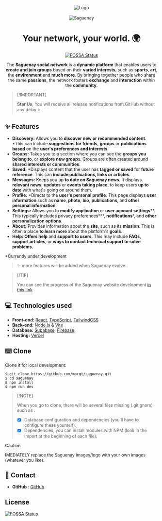 <div align="center">
<img src="https://github.com/mpcgt/saguenay/blob/main/src/assets/images/logo/saguenay_white_letters.png?raw=true" alt="Logo" />
  <br /><br />
<img src="https://github.com/mpcgt/saguenay/blob/main/src/assets/images/image_readme.png?raw=true" alt="Saguenay" />

# Your network, your world. 🌍
[![FOSSA Status](https://app.fossa.com/api/projects/git%2Bgithub.com%2Fmpcgt%2Fsaguenay.svg?type=shield)](https://app.fossa.com/projects/git%2Bgithub.com%2Fmpcgt%2Fsaguenay?ref=badge_shield)

The **Saguenay social network** is a **dynamic platform** that enables users to **create and join groups** based on their **varied interests**, such as **sports**, **art**, the **environment** and **much more**. By bringing together people who share the same **passions**, the network fosters **exchange** and **interaction** within the **community**.
</div>

> \[!IMPORTANT]
>
> **Star Us**, You will receive all release notifications from GitHub without any delay ⭐️

## ✨ **Features**
* **Discovery:** Allows you to **discover new or recommended content**. *This can include **suggestions for friends**, **groups** or **publications based** on the **user's preferences and interests**.
* **Groups:** Takes you to a section where you can see the **groups you belong to**, or **explore new group**s. Groups are often created around **shared interests or communities**.
* **Saved:** *Displays content that the user has **tagged or saved** for **future reference**. This can **include publications, links or articles**.
* **Messages:** Keeps you up **to date on Saguenay news**. It displays **relevant news**, **updates** or **events taking place**, to keep users **up to date** with what's going on around them.
* **Profile:** *Directs to the **user's personal profile**. This page displays **user information** such as **name**, **photo**, **bio**, **publications**, and **other personal information**.
* **Settings:** Allows you to **modify application** or **user account settings****. This typically includes privacy preferences***, **notifications***, and **other personalization options**.
* **About:** Provides information about the **site**, such as its **mission**. This is often a place **to learn more** about the platform's **goals**.
* **Help:** **Offers help** and **support to users**. This may include **FAQs**, **support articles**, or **ways to contact technical support to solve problems**.

*Currently under development

> ✨ more features will be added when Saguenay evolve.

  
> \[!TIP]
>
> You can see the progress of the Saguenay website development [in this link](https://github.com/users/mpcgt/projects/6)

## 💻 **Technologies used**
* **Front-end:** [React](https://react.dev), [TypeScript](https://www.typescriptlang.org/), [TailwindCSS](https://tailwindui.com/)
* **Back-end:** [Node.js](https://nodejs.org) & [Vite](https://vite.dev/)
* **Database:** [Supabase](https://supabase.com/), [Firebase](https://firebase.google.com/)
* **Hosting:** [Vercel](https://vercel.com)


## ⌨️ **Clone**
Clone it for local development:

```fish
$ git clone https://github.com/mpcgt/saguenay.git
$ cd saguenay
$ npm install
$ npm run dev
```
> \[!NOTE]
>
> When you go to clone, there will be several files missing (.gitignore) such as :
>
> - [x] Database configuration and dependencies (you'll have to configure these yourself).
> - [x] Dependencies, you can install modules with NPM (look in the import at the beginning of each file).

> [!CAUTION]
> IMEDIATELY replace the Saguenay images/logo with your own images (whatever you like).

## 📨 **Contact**
* **GitHub** : [GitHub](https://github.com/mpcgt/saguenay/discussions/new/choose)


## License
[![FOSSA Status](https://app.fossa.com/api/projects/git%2Bgithub.com%2Fmpcgt%2Fsaguenay.svg?type=large)](https://app.fossa.com/projects/git%2Bgithub.com%2Fmpcgt%2Fsaguenay?ref=badge_large)